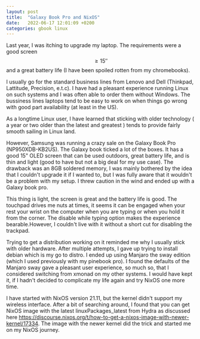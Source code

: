 ```yaml
---
layout: post
title:  "Galaxy Book Pro and NixOS"
date:   2022-06-17 12:01:09 +0200
categories: gbook linux
---
```


Last year, I was itching to upgrade my laptop. The requirements were a good 
screen $$\geq 15''$$ and a great battery life (I have been spoiled rotten from my chromebooks). 

I usually go for the standard business lines from Lenovo and Dell (Thinkpad, Lattitude, Precision, e.t.c).
I have had a pleasant experience running Linux on such systems and I was often 
able to order them without Windows. The bussiness lines laptops tend to be easy 
to work on when things go wrong with good part availability (at least in the US).

As a longtime Linux user, I have learned that sticking with older technology 
( a year or two older than the latest and greatest ) tends to provide fairly 
smooth sailing in Linux land.

However, Samsung was running a crazy sale on the Galaxy Book Pro (NP950XDB-KB2US).
The Galaxy book ticked a lot of the boxes. It has a good 15" OLED screen that can
be used outdoors, great battery life, and is thin and light (good to have but 
not a big deal for my use case). The drawback was an 8GB soldered memory, I was 
mainly bothered by the idea that I couldn't upgrade it if I wanted to, but I was
fully aware that it wouldn't be a problem with my setup. I threw caution in the
wind and ended up with a Galaxy book pro.

This thing is light, the screen is great and the battery life is good. The
touchpad drives me nuts at times, it seems it can be engaged when your rest
your wrist on the computer when you are typing or when you hold it from the corner.
The disable while typing option makes the experience bearable.However, I couldn't
live with it without a short cut for disabling the trackpad.

Trying to get a distribution working on it reminded me why I usually stick with
older hardware. After multiple attempts, I gave up trying to install debian which 
is my go to distro. I ended up using Manjaro the sway edition (which I used
previously with my pinebook pro). I found the defaults of the Manjaro sway gave
a pleasant user experience, so much so, that I considered switching from xmonad
on my other systems. I would have kept it, if I hadn't decided to complicate my
life again and try NixOS one more time.

I have started with NixOS version 21.11, but the kernel didn't support my wireless interface.
After a bit of searching around, I found that you can get NixOS image with the latest linuxPackages_latest from
Hydra as discussed here <https://discourse.nixos.org/t/how-to-get-a-nixos-image-with-newer-kernel/17334>.
The image with the newer kernel did the trick and started me on my NixOS journey.
